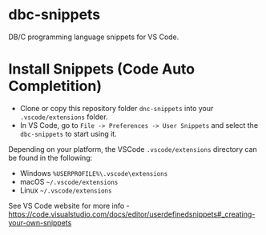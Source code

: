 # dbc-snippets
DB/C programming language snippets for VS Code.

# Install Snippets (Code Auto Completition)
* Clone or copy this repository folder ```dnc-snippets``` into your ```.vscode/extensions``` folder.
* In VS Code, go to ```File -> Preferences -> User Snippets``` and select the ```dbc-snippets``` to start using it.

Depending on your platform, the VSCode ```.vscode/extensions``` directory can be found in the following:

* Windows ```%USERPROFILE%\.vscode\extensions```
* macOS ```~/.vscode/extensions```
* Linux ```~/.vscode/extensions```

See VS Code website for more info - https://code.visualstudio.com/docs/editor/userdefinedsnippets#_creating-your-own-snippets
